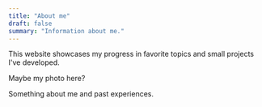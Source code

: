 ```yaml
---
title: "About me"
draft: false
summary: "Information about me." 
---
```


This website showcases my progress in favorite topics and small projects I've developed.

Maybe my photo here?

Something about me and past experiences.
